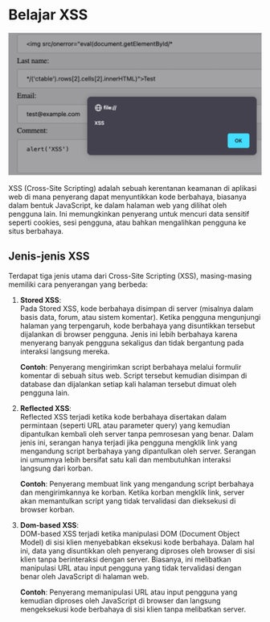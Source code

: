 # Belajar XSS

![](https://github.com/fixploit03/Belajarlah-XSS/blob/main/img/20241114_134245.jpg)

XSS (Cross-Site Scripting) adalah sebuah kerentanan keamanan di aplikasi web di mana penyerang dapat menyuntikkan kode berbahaya, biasanya dalam bentuk JavaScript, ke dalam halaman web yang dilihat oleh pengguna lain. Ini memungkinkan penyerang untuk mencuri data sensitif seperti cookies, sesi pengguna, atau bahkan mengalihkan pengguna ke situs berbahaya.

## Jenis-jenis XSS

Terdapat tiga jenis utama dari Cross-Site Scripting (XSS), masing-masing memiliki cara penyerangan yang berbeda:

1. **Stored XSS**:  
   Pada Stored XSS, kode berbahaya disimpan di server (misalnya dalam basis data, forum, atau sistem komentar). Ketika pengguna mengunjungi halaman yang terpengaruh, kode berbahaya yang disuntikkan tersebut dijalankan di browser pengguna. Jenis ini lebih berbahaya karena menyerang banyak pengguna sekaligus dan tidak bergantung pada interaksi langsung mereka.
   
   **Contoh**: Penyerang mengirimkan script berbahaya melalui formulir komentar di sebuah situs web. Script tersebut kemudian disimpan di database dan dijalankan setiap kali halaman tersebut dimuat oleh pengguna lain.
2. **Reflected XSS**:  
   Reflected XSS terjadi ketika kode berbahaya disertakan dalam permintaan (seperti URL atau parameter query) yang kemudian dipantulkan kembali oleh server tanpa pemrosesan yang benar. Dalam jenis ini, serangan hanya terjadi jika pengguna mengklik link yang mengandung script berbahaya yang dipantulkan oleh server. Serangan ini umumnya lebih bersifat satu kali dan membutuhkan interaksi langsung dari korban.

   **Contoh**: Penyerang membuat link yang mengandung script berbahaya dan mengirimkannya ke korban. Ketika korban mengklik link, server akan memantulkan script yang tidak tervalidasi dan dieksekusi di browser korban.
3. **Dom-based XSS**:  
   DOM-based XSS terjadi ketika manipulasi DOM (Document Object Model) di sisi klien menyebabkan eksekusi kode berbahaya. Dalam hal ini, data yang disuntikkan oleh penyerang diproses oleh browser di sisi klien tanpa berinteraksi dengan server. Biasanya, ini melibatkan manipulasi URL atau input pengguna yang tidak tervalidasi dengan benar oleh JavaScript di halaman web.

   **Contoh**: Penyerang memanipulasi URL atau input pengguna yang kemudian diproses oleh JavaScript di browser dan langsung mengeksekusi kode berbahaya di sisi klien tanpa melibatkan server.
